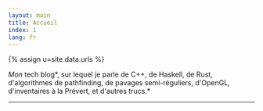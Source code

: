 ```yaml
---
layout: main
title: Accueil
index: 1
lang: fr
---
```


{% assign u=site.data.urls %}

*Mon* tech blog*, sur lequel je parle de C++, de Haskell, de Rust, d'algorithmes
de pathfinding, de pavages semi-réguliers, d'OpenGL, d'inventaires à la Prévert,
et d'autres trucs.*

---

